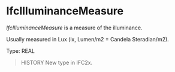 # IfcIlluminanceMeasure

_IfcIlluminanceMeasure_ is a measure of the illuminance.
<!-- end of short definition -->


Usually measured in Lux (lx, Lumen/m2 = Candela Steradian/m2).

Type: REAL

> HISTORY New type in IFC2x.
